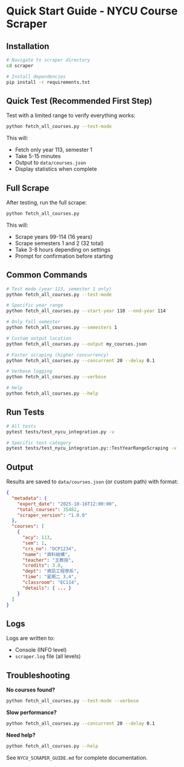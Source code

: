 # Quick Start Guide - NYCU Course Scraper

## Installation

```bash
# Navigate to scraper directory
cd scraper

# Install dependencies
pip install -r requirements.txt
```

## Quick Test (Recommended First Step)

Test with a limited range to verify everything works:

```bash
python fetch_all_courses.py --test-mode
```

This will:
- Fetch only year 113, semester 1
- Take 5-15 minutes
- Output to `data/courses.json`
- Display statistics when complete

## Full Scrape

After testing, run the full scrape:

```bash
python fetch_all_courses.py
```

This will:
- Scrape years 99-114 (16 years)
- Scrape semesters 1 and 2 (32 total)
- Take 3-8 hours depending on settings
- Prompt for confirmation before starting

## Common Commands

```bash
# Test mode (year 113, semester 1 only)
python fetch_all_courses.py --test-mode

# Specific year range
python fetch_all_courses.py --start-year 110 --end-year 114

# Only fall semester
python fetch_all_courses.py --semesters 1

# Custom output location
python fetch_all_courses.py --output my_courses.json

# Faster scraping (higher concurrency)
python fetch_all_courses.py --concurrent 20 --delay 0.1

# Verbose logging
python fetch_all_courses.py --verbose

# Help
python fetch_all_courses.py --help
```

## Run Tests

```bash
# All tests
pytest tests/test_nycu_integration.py -v

# Specific test category
pytest tests/test_nycu_integration.py::TestYearRangeScraping -v
```

## Output

Results are saved to `data/courses.json` (or custom path) with format:

```json
{
  "metadata": {
    "export_date": "2025-10-16T12:00:00",
    "total_courses": 35482,
    "scraper_version": "1.0.0"
  },
  "courses": [
    {
      "acy": 113,
      "sem": 1,
      "crs_no": "DCP1234",
      "name": "資料結構",
      "teacher": "王教授",
      "credits": 3.0,
      "dept": "資訊工程學系",
      "time": "星期二 3,4",
      "classroom": "EC114",
      "details": { ... }
    }
  ]
}
```

## Logs

Logs are written to:
- Console (INFO level)
- `scraper.log` file (all levels)

## Troubleshooting

**No courses found?**
```bash
python fetch_all_courses.py --test-mode --verbose
```

**Slow performance?**
```bash
python fetch_all_courses.py --concurrent 20 --delay 0.1
```

**Need help?**
```bash
python fetch_all_courses.py --help
```

See `NYCU_SCRAPER_GUIDE.md` for complete documentation.
